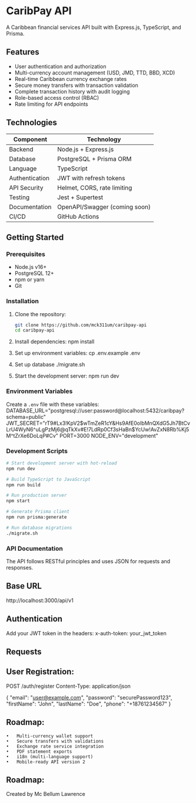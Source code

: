 # CaribPay API

A Caribbean financial services API built with Express.js, TypeScript, and Prisma.

## Features

- User authentication and authorization
- Multi-currency account management (USD, JMD, TTD, BBD, XCD)
- Real-time Caribbean currency exchange rates
- Secure money transfers with transaction validation
- Complete transaction history with audit logging
- Role-based access control (RBAC)
- Rate limiting for API endpoints

## Technologies

| Component      | Technology                    |
| -------------- | ----------------------------- |
| Backend        | Node.js + Express.js          |
| Database       | PostgreSQL + Prisma ORM       |
| Language       | TypeScript                    |
| Authentication | JWT with refresh tokens       |
| API Security   | Helmet, CORS, rate limiting   |
| Testing        | Jest + Supertest              |
| Documentation  | OpenAPI/Swagger (coming soon) |
| CI/CD          | GitHub Actions                |

## Getting Started

### Prerequisites

- Node.js v16+
- PostgreSQL 12+
- npm or yarn
- Git

### Installation

1. Clone the repository:

   ```bash
   git clone https://github.com/mck311um/caribpay-api
   cd caribpay-api
   ```

2. Install dependencies:
   npm install

3. Set up environment variables:
   cp .env.example .env

4. Set up database
   ./migrate.sh

5. Start the development server:
   npm run dev

### Environment Variables

Create a `.env` file with these variables:
DATABASE_URL="postgresql://user:password@localhost:5432/caribpay?schema=public"
JWT_SECRET="rT9#Lx3!KpV2$wTmZeR1cY&Hs9AfE0oIbMnQXdG5Jh7BtCvLrU4WyN6^uLgPzMj6@qTkXv#E!7LdRp0Cf3sHaBn$YcUw!AvZxN8Rb%Kj5M^tZrXe6DoLqP#Cv"
PORT=3000
NODE_ENV="development"

### Development Scripts

```bash
# Start development server with hot-reload
npm run dev

# Build TypeScript to JavaScript
npm run build

# Run production server
npm start

# Generate Prisma client
npm run prisma:generate

# Run database migrations
./migrate.sh

```

### API Documentation

The API follows RESTful principles and uses JSON for requests and responses.

## Base URL

http://localhost:3000/api/v1

## Authentication

Add your JWT token in the headers:
x-auth-token: your_jwt_token

## Requests

## User Registration:

POST /auth/register
Content-Type: application/json

{
"email": "user@example.com",
"password": "securePassword123",
"firstName": "John",
"lastName": "Doe",
"phone": "+18761234567"
}

## Roadmap:

    •	Multi-currency wallet support
    •	Secure transfers with validations
    •	Exchange rate service integration
    •	PDF statement exports
    •	i18n (multi-language support)
    •	Mobile-ready API version 2

## Roadmap:

Created by Mc Bellum Lawrence
